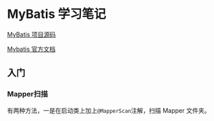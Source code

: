 # MyBatis 学习笔记

[MyBatis 项目源码](https://github.com/mybatis/mybatis-3)

[Mybatis 官方文档](https://mybatis.org/mybatis-3/zh/index.html)

## 入门

### Mapper扫描
有两种方法，一是在启动类上加上`@MapperScan`注解，扫描 Mapper 文件夹。
